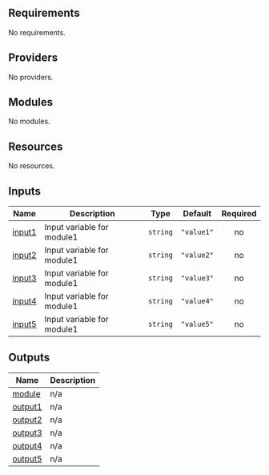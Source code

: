 <!-- BEGIN_TF_DOCS -->
## Requirements

No requirements.

## Providers

No providers.

## Modules

No modules.

## Resources

No resources.

## Inputs

| Name | Description | Type | Default | Required |
|------|-------------|------|---------|:--------:|
| <a name="input_input1"></a> [input1](#input\_input1) | Input variable for module1 | `string` | `"value1"` | no |
| <a name="input_input2"></a> [input2](#input\_input2) | Input variable for module1 | `string` | `"value2"` | no |
| <a name="input_input3"></a> [input3](#input\_input3) | Input variable for module1 | `string` | `"value3"` | no |
| <a name="input_input4"></a> [input4](#input\_input4) | Input variable for module1 | `string` | `"value4"` | no |
| <a name="input_input5"></a> [input5](#input\_input5) | Input variable for module1 | `string` | `"value5"` | no |

## Outputs

| Name | Description |
|------|-------------|
| <a name="output_module"></a> [module](#output\_module) | n/a |
| <a name="output_output1"></a> [output1](#output\_output1) | n/a |
| <a name="output_output2"></a> [output2](#output\_output2) | n/a |
| <a name="output_output3"></a> [output3](#output\_output3) | n/a |
| <a name="output_output4"></a> [output4](#output\_output4) | n/a |
| <a name="output_output5"></a> [output5](#output\_output5) | n/a |
<!-- END_TF_DOCS -->